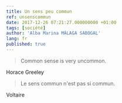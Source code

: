 ```yaml
---
title: Un sens peu commun
ref: unsenscommun
date: 2017-12-26 07:21:27.000000000 +01:00
tags: [société]
author: 'Alba Marina MÁLAGA SABOGAL'
lang: fr
published: true
---
```


> Common sense is very uncommon.

Horace Greeley

> Le sens commun n'est pas si commun.

Voltaire
